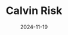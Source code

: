 ---  
layout: startup_page  
title: "Calvin Risk"  
id: "calvinrisk.com"  
permalink: "/calvinriskcalvinrisk.com11192024/"  
website: "https://calvin-risk.com/"  
funding_round: "Seed"  
funding_amount: "$4M"  
investors: "Join Capital, seed + speed Ventures"  
about: "Calvin Risk is a Swiss AI safety startup that helps companies safely deploy AI and manage associated risks. It provides automated testing and quantitative risk assessment through a platform offering real-time overviews of AI portfolios, predicting potential risks and their associated value-at-risk. This addresses the increasing need for AI risk management, especially with the rise of generative AI and regulations like the EU AI Act."  
markets: "AI, Risk Management, Software"  
hq: "Kloten, Zurich, Switzerland"  
founded_year: "2022"  
linkedin: "https://www.linkedin.com/company/calvin-risk-ag/"  
twitter: ""  
instagram: ""  
facebook: ""  
crunchbase: "https://www.crunchbase.com/organization/calvin-risk"  
pitchbook: "https://pitchbook.com/profiles/company/509461-21"  

date_display: "19-Nov-2024"  
date: "2024-11-19"

# SEO Optimization  
meta_title: "Calvin Risk - Seed Funding ($4M)"  
meta_description: "Calvin Risk, Calvin Risk is a Swiss AI safety startup that helps companies safely deploy AI and manage associated risks. It provides automated testing and quantita..."  
meta_keywords: "Calvin Risk, AI, Risk Management, Software, Seed funding"  
canonical_url: "https://startup.projectstartups.com/calvinriskcalvinrisk.com11192024/"  
---